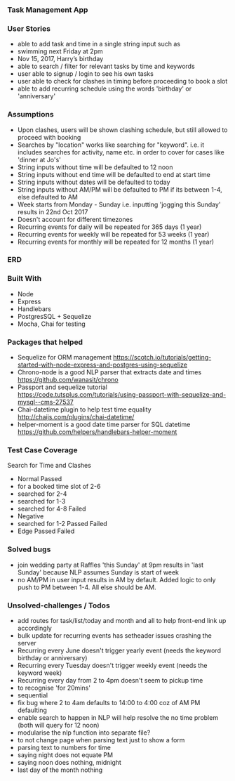 ### Task Management App

### User Stories
* able to add task and time in a single string input such as
* swimming next Friday at 2pm
* Nov 15, 2017, Harry’s   birthday
* able to search / filter for relevant tasks by time and keywords
* user able to signup / login to see his own tasks
* user able to check for clashes in timing before proceeding to book a slot
* able to add recurring schedule using the words 'birthday' or 'anniversary'

### Assumptions
* Upon clashes, users will be shown clashing schedule, but still allowed to proceed with booking
* Searches by "location" works like searching for "keyword". i.e. it includes searches for activity, name etc. in order to cover for cases like 'dinner at Jo's'
* String inputs without time will be defaulted to 12 noon
* String inputs without end time will be defaulted to end at start time
* String inputs without dates will be defaulted to today
* String inputs without AM/PM will be defaulted to PM if its between 1-4, else defaulted to AM
* Week starts from Monday - Sunday i.e. inputting 'jogging this Sunday' results in 22nd Oct 2017
* Doesn't account for different timezones
* Recurring events for daily will be repeated for 365 days (1 year)
* Recurring events for weekly will be repeated for 53 weeks (1 year)
* Recurring events for monthly will be repeated for 12 months (1 year)

### ERD

### Built With
* Node
* Express
* Handlebars
* PostgresSQL + Sequelize
* Mocha, Chai for testing

### Packages that helped
* Sequelize for ORM management
https://scotch.io/tutorials/getting-started-with-node-express-and-postgres-using-sequelize
* Chrono-node is a good NLP parser that extracts date and times
https://github.com/wanasit/chrono
* Passport and sequelize tutorial
https://code.tutsplus.com/tutorials/using-passport-with-sequelize-and-mysql--cms-27537
* Chai-datetime plugin to help test time equality http://chaijs.com/plugins/chai-datetime/
* helper-moment is a good date time parser for SQL datetime
https://github.com/helpers/handlebars-helper-moment

### Test Case Coverage
Search for Time and Clashes
* Normal
Passed
* for a booked time slot of 2-6
* searched for 2-4
* searched for 1-3
* searched for 4-8
Failed
* Negative
* searched for 1-2
Passed
Failed
* Edge
Passed
Failed

### Solved bugs
* join wedding party at Raffles 'this Sunday' at 9pm results in 'last Sunday' because NLP assumes Sunday is start of week
* no AM/PM in user input results in AM by default. Added logic to only push to PM between 1-4. All else should be AM.

### Unsolved-challenges /  Todos
* add routes for task/list/today and month and all to help front-end link up accordingly
* bulk update for recurring events has setheader issues crashing the server
* Recurring every June doesn't trigger yearly event (needs the keyword birthday or anniversary)
* Recurring every Tuesday doesn't trigger weekly event (needs the keyword week)
* Recurring every day from 2 to 4pm doesn't seem to pickup time
* to recognise 'for 20mins'
* sequential
* fix bug where 2 to 4am defaults to 14:00 to 4:00 coz of AM PM defaulting
* enable search to happen in NLP will help resolve the no time problem (both will query for 12 noon)
* modularise the nlp function into separate file?
* to not change page when parsing text just to show a form
* parsing text to numbers for time
* saying night does not equate PM
* saying noon does nothing, midnight
* last day of the month nothing
